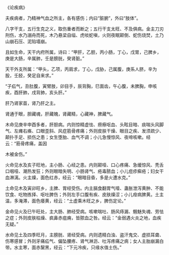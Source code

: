 《论疾病》

夫疾病者，乃精神气血之所主，各有感伤；内曰“脏腑”，外曰“肢体”。

八字干支，五行生克之义，取伤重者而断之；五行干支太旺、不及俱病。金主刀刃刑伤，水乃溺舟而死，木乃悬梁自缢、虎啖蛇嗔，火则夜眠颠倒、蛇伤烧焚，土乃山崩石压、泥陷墙崩。

且如生命，天干内府所属，诗曰：“甲肝，乙胆，丙小肠，丁心，戊胃，己脾乡，庚是大肠，辛属肺，壬是膀胱，癸肾脏。”

天干外支所属：“甲头，乙项，丙肩求，丁心，戊胁，己属腹，庚系人脐，辛为股，壬胫，癸足自来求。”

“子疝气，丑肚腹，寅臂肢，卯目手，辰背胸，巳面齿，午心腹，未脾胸，申咳疾，酉肝肺，戌背肺，亥头肝。”

肝乃肾家苗，肾乃肝之主。

肾通于眼，胆藏魂，肝藏魄，肾藏精，心藏神，脾藏气。

木命见庚辛申酉多者，肝胆病。内则惊精虚怯、痨瘵呕血、头眩目暗、痰喘头风脚气、左瘫右痪、口眼歪斜、风症筋骨疼痛；外则皮肤干燥、眼目之疾、发须疏少、颠扑手足、损伤之患；女生堕胎、血气不调；小儿急慢惊风、夜啼咳嗽。经云：“筋骨疼痛，盖因

木被金伤。”

火命见水及亥子旺地，主小肠、心经之患。内则颠哑、口心疼痛、急缓惊风、秃舌口咽哑、潮热发狂；外则眼暗失明、小肠肾气、疮毒脓血；小儿痘疹癣疮；妇女干血淋漓。火主燥，面色红赤，经云：“眼暗目昏，多是火遭水克。”

土命见木及寅卯旺乡，主脾、胃经受伤。内主膈食翻胃气噎、蛊胀泄泻黄肿、不能饮食、吃物拣择、呕吐脾伤；外则左手口腹有疾、皮肤燥涩；小儿疳病脾黄。土主温，多淹滞，面色痿黄，经云：“土虚乘木旺之乡，脾伤定论。”

金命见火及巳午旺处，主大肠、肺经受病。咳嗽喘吐、肠风痔漏、魑魅失魂、劳怯之症；外则皮肤枯燥、疯鼻赤疽痈，皆脓血之咎。经云：“金弱遇火炎之地，血疾无疑。”

水命见土及四季旺月，主膀胱、肾经受病。内则遗精白浊、盗汗鬼交、虚损耳聋、伤寒感冒；外则牙痛疝气、偏坠腰疼、肾气淋沥、吐泻疼痛之病；女人主胎崩漏白带。水主寒，面赤黧黑，经云：“下元冷疾，只缘水值土伤。”

